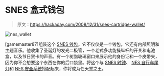 # SNES 盒式钱包

> 原文：<https://hackaday.com/2008/12/31/snes-cartridge-wallet/>

![nes_wallet](img/5aa0318be6d84313b7767c99747937e5.png "nes_wallet")

[gamemaster87]组装这个 [SNES 钱包](http://www.instructables.com/id/Super_Nintendo_Wallet_that_plays_music_gives_ligh/)。它不仅仅是一个钱包，它还有内部照明和主题音乐。他收集了圣诞灯的发光二极管，一个老式多功能操纵杆的开关和电池盒，以及节日贺卡的声音。有一个树脂玻璃窗口来展示他的身份证和一个皮带夹，因为你不会想要这个东西在你的后口袋里。将这个与 [SNES 时钟](http://hackaday.com/2008/11/11/super-nintendo-clock/)、 [NES 自行车尾灯](http://hackaday.com/2008/11/24/bicycling-in-the-fall/)和 [NES 安全系统](http://hackaday.com/2008/12/08/nintendo-keyless-entry/)搭配起来，你将成为任天堂之王。